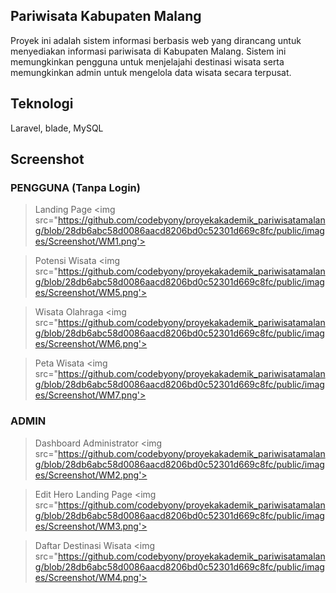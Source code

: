 ## Pariwisata Kabupaten Malang
Proyek ini adalah sistem informasi berbasis web yang dirancang untuk menyediakan informasi pariwisata di Kabupaten Malang. Sistem ini memungkinkan pengguna untuk menjelajahi destinasi wisata serta memungkinkan admin untuk mengelola data wisata secara terpusat.

## Teknologi
Laravel, blade, MySQL

## Screenshot

### PENGGUNA (Tanpa Login)
> Landing Page
<img src="https://github.com/codebyony/proyekakademik_pariwisatamalang/blob/28db6abc58d0086aacd8206bd0c52301d669c8fc/public/images/Screenshot/WM1.png'>

> Potensi Wisata
<img src="https://github.com/codebyony/proyekakademik_pariwisatamalang/blob/28db6abc58d0086aacd8206bd0c52301d669c8fc/public/images/Screenshot/WM5.png'>

> Wisata Olahraga
<img src="https://github.com/codebyony/proyekakademik_pariwisatamalang/blob/28db6abc58d0086aacd8206bd0c52301d669c8fc/public/images/Screenshot/WM6.png'>

> Peta Wisata
<img src="https://github.com/codebyony/proyekakademik_pariwisatamalang/blob/28db6abc58d0086aacd8206bd0c52301d669c8fc/public/images/Screenshot/WM7.png'>

### ADMIN
> Dashboard Administrator
<img src="https://github.com/codebyony/proyekakademik_pariwisatamalang/blob/28db6abc58d0086aacd8206bd0c52301d669c8fc/public/images/Screenshot/WM2.png'>

> Edit Hero Landing Page
<img src="https://github.com/codebyony/proyekakademik_pariwisatamalang/blob/28db6abc58d0086aacd8206bd0c52301d669c8fc/public/images/Screenshot/WM3.png'>

> Daftar Destinasi Wisata
<img src="https://github.com/codebyony/proyekakademik_pariwisatamalang/blob/28db6abc58d0086aacd8206bd0c52301d669c8fc/public/images/Screenshot/WM4.png'>